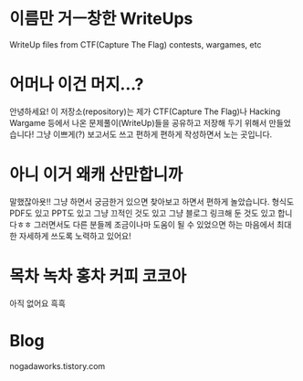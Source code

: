 # 이름만 거ㅡ창한 WriteUps
WriteUp files from CTF(Capture The Flag) contests, wargames, etc
# 어머나 이건 머지...?
안녕하세요! 이 저장소(repository)는 제가 CTF(Capture The Flag)나 Hacking Wargame 등에서 나온 문제풀이(WriteUp)들을 공유하고 저장해 두기 위해서 만들었습니다!
그냥 이쁘게(?) 보고서도 쓰고 편하게 편하게 작성하면서 노는 곳입니다.
# 아니 이거 왜캐 산만합니까
말했잖아욧!! 그냥 하면서 궁금한거 있으면 찾아보고 하면서 편하게 놀았습니다. 
형식도 PDF도 있고 PPT도 있고 그냥 끄적인 것도 있고 그냥 블로그 링크해 둔 것도 있고 합니다ㅎㅎ
그러면서도 다른 분들께 조금이나마 도움이 될 수 있었으면 하는 마음에서 최대한 자세하게 쓰도록 노력하고 있어요!
# 목차 녹차 홍차 커피 코코아
아직 없어요 흑흑
# Blog
nogadaworks.tistory.com
